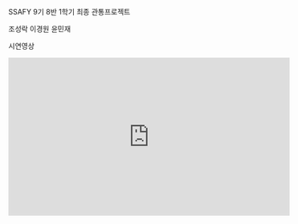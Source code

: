 SSAFY 9기 8반 1학기 최종 관통프로젝트

조성락 이경원 윤민재

시연영상

<iframe width="560" height="315" src="https://www.youtube.com/embed/lyf90M-t_1Y" title="YouTube video player" frameborder="0" allow="accelerometer; autoplay; clipboard-write; encrypted-media; gyroscope; picture-in-picture; web-share" allowfullscreen></iframe>
